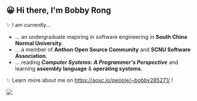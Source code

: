 ## 😀 Hi there, I'm Bobby Rong

✨ I am currently...

- ... an undergraduate majoring in software engineering in **South China Normal University**.
- ... a member of **Anthon Open Source Community** and **SCNU Software Association**.
- ... reading ***Computer Systems: A Programmer's Perspective*** and learning **assembly language** & **operating systems**.

✨ Learn more about me on https://aosc.io/people/~bobby285271/ !

![](https://github-readme-stats.vercel.app/api?username=bobby285271&show_icons=true)


